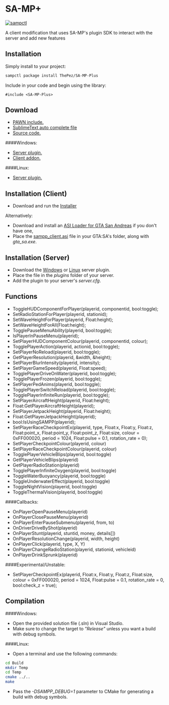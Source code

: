 SA-MP+
==========

[![sampctl](https://img.shields.io/badge/sampctl-SA--MP--Plus-2f2f2f.svg?style=for-the-badge)](https://github.com/ThePez/SA-MP-Plus)


A client modification that uses SA-MP's plugin SDK to interact with the server and add new features

Installation
---------
Simply install to your project:

```bash
sampctl package install ThePez/SA-MP-Plus
```

Include in your code and begin using the library:

```pawn
#include <SA-MP-Plus>
```

Download
---------
  * [PAWN include.](Build/sampp.inc?raw=true)
  * [SublimeText auto complete file](Build/Pawn.sublime-completions?raw=true)
  * [Source code.](https://github.com/v01d-/SA-MP-Plus/archive/master.zip)

####Windows:
  * [Server plugin.](Build/Release/sampp_server.dll?raw=true)
  * [Client addon.](Build/Release/sampp_client.asi?raw=true)

####Linux:
  * [Server plugin.](Build/Release/sampp_server.so?raw=true)

Installation (Client)
---------
 * Download and run the [Installer](https://github.com/KingHual/SA-MP-Plus/blob/master/Build/Release/sampp-installer.exe?raw=true)
 
 Alternatively:

  * Download and install an [ASI Loader for GTA San Andreas](http://www.gtagarage.com/mods/show.php?id=8321) if you don't have one,
  * Place the [sampp_client.asi](Build/Release/sampp_client.asi?raw=true) file in your GTA:SA's folder, along with *gta_sa.exe*.
  

Installation (Server)
---------
  * Download the [Windows](Build/Release/sampp_server.dll?raw=true) or [Linux](Build/Release/sampp_server.so?raw=true) server plugin.
  * Place the file in the *plugins* folder of your server.
  * Add the plugin to your server's *server.cfg*.

Functions
---------
  * ToggleHUDComponentForPlayer(playerid, componentid, bool:toggle);
  * SetRadioStationForPlayer(playerid, stationid);
  * SetWaveHeightForPlayer(playerid, Float:height);
  * SetWaveHeightForAll(Float:height);
  * TogglePauseMenuAbility(playerid, bool:toggle);
  * IsPlayerInPauseMenu(playerid);
  * SetPlayerHUDComponentColour(playerid, componentid, colour);
  * TogglePlayerAction(playerid, actionid, bool:toggle);
  * SetPlayerNoReload(playerid, bool:toggle);
  * GetPlayerResolution(playerid, &width, &height);
  * SetPlayerBlurIntensity(playerid, intensity);
  * SetPlayerGameSpeed(playerid, Float:speed);
  * TogglePlayerDriveOnWater(playerid, bool:toggle);
  * TogglePlayerFrozen(playerid, bool:toggle);
  * SetPlayerPedAnims(playerid, bool:toggle);
  * TogglePlayerSwitchReload(playerid, bool:toggle);
  * TogglePlayerInfiniteRun(playerid, bool:toggle);
  * SetPlayerAircraftHeight(playerid, Float:height);
  * Float:GetPlayerAircraftHeight(playerid);
  * SetPlayerJetpackHeight(playerid, Float:height);
  * Float:GetPlayerJetpackHeight(playerid);
  * bool:IsUsingSAMPP(playerid);
  * SetPlayerRaceCheckpointEx(playerid, type, Float:x, Float:y, Float:z, Float:point_x, Float:point_y, Float:point_z, Float:size, colour = 0xFF000020, period = 1024, Float:pulse = 0.1, rotation_rate = 0);
  * SetPlayerCheckpointColour(playerid, colour)
  * SetPlayerRaceCheckpointColour(playerid, colour)
  * TogglePlayerVehicleBlips(playerid, bool:toggle)
  * GetPlayerVehicleBlips(playerid)
  * GetPlayerRadioStation(playerid)
  * TogglePlayerInfiniteOxygen(playerid, bool:toggle)
  * ToggleWaterBuoyancy(playerid, bool:toggle)
  * ToggleUnderwaterEffect(playerid, bool:toggle)
  * ToggleNightVision(playerid, bool:toggle)
  * ToggleThermalVision(playerid, bool:toggle)

####Callbacks:
  * OnPlayerOpenPauseMenu(playerid)
  * OnPlayerClosePauseMenu(playerid)
  * OnPlayerEnterPauseSubmenu(playerid, from, to)
  * OnDriverDriveByShot(playerid)
  * OnPlayerStunt(playerid, stuntid, money, details[])
  * OnPlayerResolutionChange(playerid, width, height)
  * OnPlayerClick(playerid, type, X, Y)
  * OnPlayerChangeRadioStation(playerid, stationid, vehicleid)
  * OnPlayerDrinkSprunk(playerid)

####Experimental/Unstable:
  * SetPlayerCheckpointEx(playerid, Float:x, Float:y, Float:z, Float:size, colour = 0xFF000020, period = 1024, Float:pulse = 0.1, rotation_rate = 0, bool:check_z = true);

Compilation
---------

####Windows:
  * Open the provided solution file (.sln) in Visual Studio.
  * Make sure to change the target to *"Release"* unless you want a build with debug symbols.

####Linux:
  * Open a terminal and use the following commands:
```sh
cd Build
mkdir Temp
cd Temp
cmake ../..
make
```
  * Pass the *-DSAMPP_DEBUG=1* parameter to CMake for generating a build with debug symbols.
